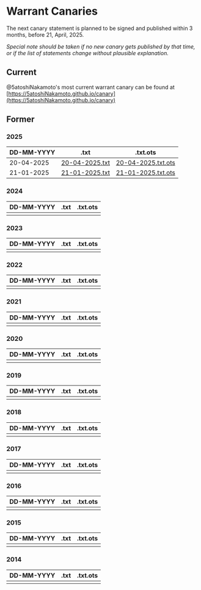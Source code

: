 # Warrant Canaries

The next canary statement is planned to be signed and published within 3 months, before 21, April, 2025.

*Special note should be taken if no new canary gets published by that time, or if the list of statements change without plausible explanation.*

## Current

@5atoshiNakamoto's most current warrant canary can be found at [https://5atoshiNakamoto.github.io/canary](https://5atoshiNakamoto.github.io/canary)

## Former

### 2025

| DD-MM-YYYY | .txt | .txt.ots |
| --- | --- | --- |
| 20-04-2025 | [20-04-2025.txt](./20-04-2025.txt) | [20-04-2025.txt.ots](./20-04-2025.txt.ots) |
| 21-01-2025 | [21-01-2025.txt](./21-01-2025.txt) | [21-01-2025.txt.ots](../canary.txt.ots) |

### 2024

| DD-MM-YYYY | .txt | .txt.ots |
| --- | --- | --- |
| | |

### 2023

| DD-MM-YYYY | .txt | .txt.ots |
| --- | --- | --- |
| | |

### 2022

| DD-MM-YYYY | .txt | .txt.ots |
| --- | --- | --- |
| | |

### 2021

| DD-MM-YYYY | .txt | .txt.ots |
| --- | --- | --- |
| | |

### 2020

| DD-MM-YYYY | .txt | .txt.ots |
| --- | --- | --- |
| | |

### 2019

| DD-MM-YYYY | .txt | .txt.ots |
| --- | --- | --- |
| | |

### 2018

| DD-MM-YYYY | .txt | .txt.ots |
| --- | --- | --- |
| | |

### 2017

| DD-MM-YYYY | .txt | .txt.ots |
| --- | --- | --- |
| | |

### 2016

| DD-MM-YYYY | .txt | .txt.ots |
| --- | --- | --- |
| | |

### 2015

| DD-MM-YYYY | .txt | .txt.ots |
| --- | --- | --- |
| | |

### 2014

| DD-MM-YYYY | .txt | .txt.ots |
| --- | --- | --- |
| | |

